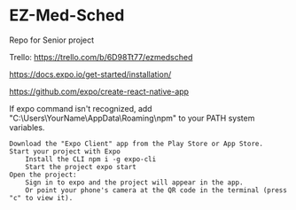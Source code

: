 # EZ-Med-Sched
Repo for Senior project


Trello: https://trello.com/b/6D98Tt77/ezmedsched

https://docs.expo.io/get-started/installation/


https://github.com/expo/create-react-native-app

If expo command isn't recognized, add "C:\Users\YourName\AppData\Roaming\npm" to your PATH system variables.

    Download the "Expo Client" app from the Play Store or App Store.
    Start your project with Expo
        Install the CLI npm i -g expo-cli
        Start the project expo start
    Open the project:
        Sign in to expo and the project will appear in the app.
        Or point your phone's camera at the QR code in the terminal (press "c" to view it).
        

